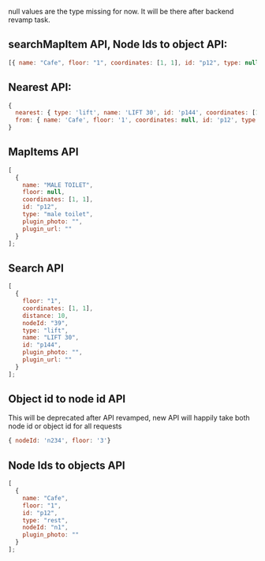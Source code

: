 null values are the type missing for now. It will be there after backend revamp task.

## searchMapItem API, Node Ids to object API:

```javascript
[{ name: "Cafe", floor: "1", coordinates: [1, 1], id: "p12", type: null }];
```

## Nearest API:

```javascript
{
  nearest: { type: 'lift', name: 'LIFT 30', id: 'p144', coordinates: [1, 1], floor: 4}
  from: { name: 'Cafe', floor: '1', coordinates: null, id: 'p12', type: null}
}
```

## MapItems API

```javascript
[
  {
    name: "MALE TOILET",
    floor: null,
    coordinates: [1, 1],
    id: "p12",
    type: "male toilet",
    plugin_photo: "",
    plugin_url: ""
  }
];
```

## Search API

```javascript
[
  {
    floor: "1",
    coordinates: [1, 1],
    distance: 10,
    nodeId: "39",
    type: "lift",
    name: "LIFT 30",
    id: "p144",
    plugin_photo: "",
    plugin_url: ""
  }
];
```

## Object id to node id API

This will be deprecated after API revamped, new API will happily take both node id or object id for all requests

```javascript
{ nodeId: 'n234', floor: '3'}
```

## Node Ids to objects API

```javascript
[
  {
    name: "Cafe",
    floor: "1",
    id: "p12",
    type: "rest",
    nodeId: "n1",
    plugin_photo: ""
  }
];
```
